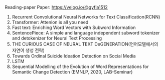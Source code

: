 Reading-paper
Paper: https://velog.io/@gyfla1512
1. Recurrent Convolutional Neural Networks for Text Classification(RCNN)
2. Transformer: Attenion is all you need
3. Fast text: Enriching Word Vectors with Subword Information
4. SentencePiece: A simple and language independent subword tokenizer and detokenizer for Neural Text Processing
5. THE CURIOUS CASE OF NEURAL TEXT DeGENERATION(언어모델에서의 자연어 생성 전략)
6. Towards Ordinal Suicide Ideation Detection on Social Media
7. LSTM
8. Sequential Modelling of the Evolution of Word Representations for Semantic Change Detection (EMNLP, 2020, LAB-Seminar)
